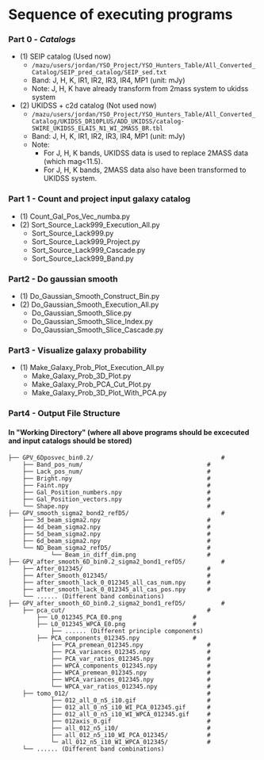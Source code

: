 # Sequence of executing programs
### Part 0 - _Catalogs_
- (1) SEIP catalog (Used now)
    - ``` /mazu/users/jordan/YSO_Project/YSO_Hunters_Table/All_Converted_Catalog/SEIP_pred_catalog/SEIP_sed.txt ```
    - Band: J, H, K, IR1, IR2, IR3, IR4, MP1 (unit: mJy)
    - Note: J, H, K have already transform from 2mass system to ukidss system
- (2) UKIDSS + c2d catalog (Not used now)
    - ``` /mazu/users/jordan/YSO_Project/YSO_Hunters_Table/All_Converted_Catalog/UKIDSS_DR10PLUS/ADD_UKIDSS/catalog-SWIRE_UKIDSS_ELAIS_N1_WI_2MASS_BR.tbl ```
    - Band: J, H, K, IR1, IR2, IR3, IR4, MP1 (unit: mJy)
    - Note:
        - For J, H, K bands, UKIDSS data is used to replace 2MASS data (which mag<11.5).
        - For J, H, K bands, 2MASS data also have been transformed to UKIDSS system.

### Part 1 - Count and project input galaxy catalog
- (1) Count_Gal_Pos_Vec_numba.py
- (2) Sort_Source_Lack999_Execution_All.py
	- Sort_Source_Lack999.py
	- Sort_Source_Lack999_Project.py
	- Sort_Source_Lack999_Cascade.py
	- Sort_Source_Lack999_Band.py

### Part2 - Do gaussian smooth
- (1) Do_Gaussian_Smooth_Construct_Bin.py
- (2) Do_Gaussian_Smooth_Execution_All.py
	- Do_Gaussian_Smooth_Slice.py
	- Do_Gaussian_Smooth_Slice_Index.py
	- Do_Gaussian_Smooth_Slice_Cascade.py

### Part3 - Visualize galaxy probability
- (1) Make_Galaxy_Prob_Plot_Execution_All.py
	- Make_Galaxy_Prob_3D_Plot.py
	- Make_Galaxy_Prob_PCA_Cut_Plot.py
	- Make_Galaxy_Prob_3D_Plot_With_PCA.py

### Part4 -  Output File Structure
#### In "Working Directory" (where all above programs should be excecuted and input catalogs should be stored)
```
├── GPV_6Dposvec_bin0.2/                                    #
	├── Band_pos_num/                                   #
	├── Lack_pos_num/                                   #
	├── Bright.npy                                      #
	├── Faint.npy                                       #
	├── Gal_Position_numbers.npy                        #
	├── Gal_Position_vectors.npy                        #
	└── Shape.npy                                       #
├── GPV_smooth_sigma2_bond2_refD5/                          #
	├── 3d_beam_sigma2.npy                              #
	├── 4d_beam_sigma2.npy                              #
	├── 5d_beam_sigma2.npy                              #
	├── 6d_beam_sigma2.npy                              #
	└── ND_Beam_sigma2_refD5/                           #
    		└── Beam_in_diff_dim.png                    #
├── GPV_after_smooth_6D_bin0.2_sigma2_bond1_refD5/          #
	├── After_012345/                                   #
	├── After_Smooth_012345/                            #
	├── after_smooth_lack_0_012345_all_cas_num.npy      #
	├── after_smooth_lack_0_012345_all_cas_pos.npy      #
	└── ...... (Different band combinations)
├── GPV_after_smooth_6D_bin0.2_sigma2_bond1_refD5/          #
	├── pca_cut/                                        #
		├── L0_012345_PCA_E0.png                    #
		├── L0_012345_WPCA_E0.png                   #
	     	├── ...... (Different principle components)
		├── PCA_components_012345.npy               #
	     	├── PCA_premean_012345.npy                  #
	     	├── PCA_variances_012345.npy                #
	     	├── PCA_var_ratios_012345.npy               #
	     	├── WPCA_components_012345.npy              #
	     	├── WPCA_premean_012345.npy                 #
	     	├── WPCA_variances_012345.npy               #
	     	└── WPCA_var_ratios_012345.npy              #
	├── tomo_012/                                       #
	     	├── 012_all_0_n5_i10.gif                    #
	     	├── 012_all_0_n5_i10_WI_PCA_012345.gif      #
	     	├── 012_all_0_n5_i10_WI_WPCA_012345.gif     #
	     	├── 012axis_0.gif                           #
	     	├── all_012_n5_i10/                         #
	     	├── all_012_n5_i10_WI_PCA_012345/           #
	     	└─ all_012_n5_i10_WI_WPCA_012345/           #
	└── ...... (Different band combinations)
